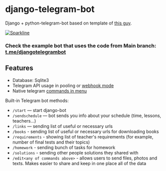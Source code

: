 # django-telegram-bot
Django + python-telegram-bot based on template of [this guy](https://github.com/ohld/django-telegram-bot/).

[![Sparkline](https://stars.medv.io/Naereen/badges.svg)](https://stars.medv.io/Naereen/badges)


### Check the example bot that uses the code from Main branch: [t.me/djangotelegrambot](https://t.me/djangotelegrambot)

## Features

* Database: Sqlite3
* Telegram API usage in pooling or [webhook mode](https://core.telegram.org/bots/api#setwebhook)
* Native telegram [commands in menu](https://github.com/ohld/django-telegram-bot/blob/main/.github/imgs/bot_commands_example.jpg)

Built-in Telegram bot methods:
* `/start` — start django-bot
* `/sendschedule` — bot sends you info about your schedule (time, lessons, teachers...)
* `/links` — sending list of useful or necessary urls 
* `/books` - sending list of useful or necessary urls for downloading books
* `/requirements` - showing list of teacher's requirements (for example, number of final tests and their topics)
* `/homework` - sending bunch of tasks for homework
* `/solutions` - sending other people solutions they shared with
* `/edit<any of commands above>` - allows users to send files, photos and texts. Makes easier to share and keep in one place all of the data
 
